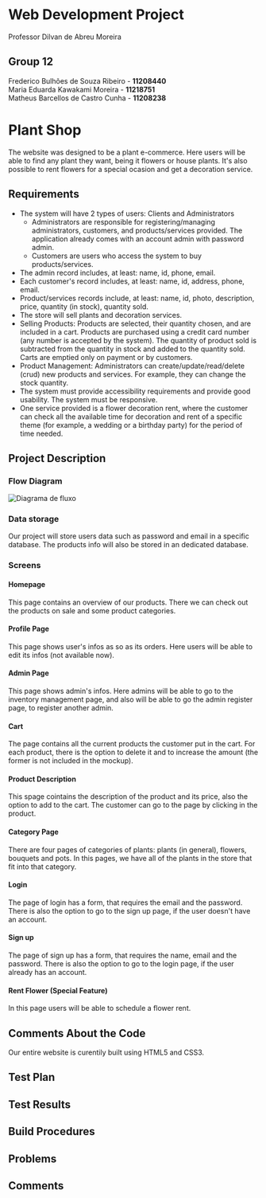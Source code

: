 # Web Development Project 
Professor Dilvan de Abreu Moreira

## Group 12
Frederico Bulhões de Souza Ribeiro - **11208440**   
Maria Eduarda Kawakami Moreira - **11218751**  
Matheus Barcellos de Castro Cunha - **11208238**

# Plant Shop
The website was designed to be a plant e-commerce. Here users will be able to find any plant they want, being it flowers or house plants. It's also possible to rent flowers for a special ocasion and get a decoration service. 
## Requirements
* The system will have 2 types of users: Clients and Administrators
  * Administrators are responsible for registering/managing administrators, customers, and products/services provided. The application already comes with an account admin with password admin.
  * Customers are users who access the system to buy products/services.
* The admin record includes, at least: name, id, phone, email.
* Each customer's record includes, at least: name, id, address, phone, email.
* Product/services records include, at least: name, id, photo, description, price, quantity (in stock), quantity sold.
* The store will sell plants and decoration services.
* Selling Products: Products are selected, their quantity chosen, and are included in a cart. Products are purchased using a credit card number (any number is accepted by the system). The quantity of product sold is subtracted from the quantity in stock and added to the quantity sold. Carts are emptied only on payment or by customers.
* Product Management: Administrators can create/update/read/delete (crud) new products and services. For example, they can change the stock quantity.
* The system must provide accessibility requirements and provide good usability. The system must be responsive.
* One service provided is a flower decoration rent, where the customer can check all the available time for decoration and rent of a specific theme (for example, a wedding or a birthday party) for the period of time needed.  

## Project Description

### Flow Diagram
![Diagrama de fluxo](https://i.imgur.com/IhhWaRW.png)

### Data storage
Our project will store users data such as password and email in a specific database. The products info will also be stored in an dedicated database.

### Screens
#### Homepage
This page contains an overview of our products. There we can check out the products on sale and some product categories.

#### Profile Page
This page shows user's infos as so as its orders. Here users will be able to edit its infos (not available now).

#### Admin Page
This page shows admin's infos. Here admins will be able to go to the inventory management page, and also will be able to go the admin register page, to register another admin. 

#### Cart
The page contains all the current products the customer put in the cart. For each product, there is the option to delete it and to increase the amount (the former is not included in the mockup).

#### Product Description
This spage cointains the description of the product and its price, also the option to add to the cart. The customer can go to the page by clicking in the product.

#### Category Page
There are four pages of categories of plants: plants (in general), flowers, bouquets and pots. In this pages, we have all of the plants in the store that fit into that category. 

#### Login
The page of login has a form, that requires the email and the password. There is also the option to go to the sign up page, if the user doesn't have an account. 

#### Sign up
The page of sign up has a form, that requires the name, email and the password. There is also the option to go to the login page, if the user already has an account. 

#### Rent Flower **(Special Feature)**
In this page users will be able to schedule a flower rent.

## Comments About the Code
Our entire website is curentily built using HTML5 and CSS3.

## Test Plan

## Test Results

## Build Procedures

## Problems

## Comments
